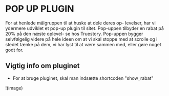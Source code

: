# POP UP PLUGIN 
For at henlede målgruppen til at huske at dele deres op- levelser, har vi ydermere udviklet et pop-up plugin til sitet. Pop-uppen tilbyder en rabat på 20% på den næste oplevel- se hos Truestory. Pop-uppen bygger selvfølgelig videre på hele ideen om at vi skal stoppe med at scrolle og i stedet tænke på dem, vi har lyst til at være sammen med, eller gøre noget godt for.

## Vigtig info om pluginet
* For at bruge pluginet, skal man indsætte shortcoden "show_rabat"

!(image)

